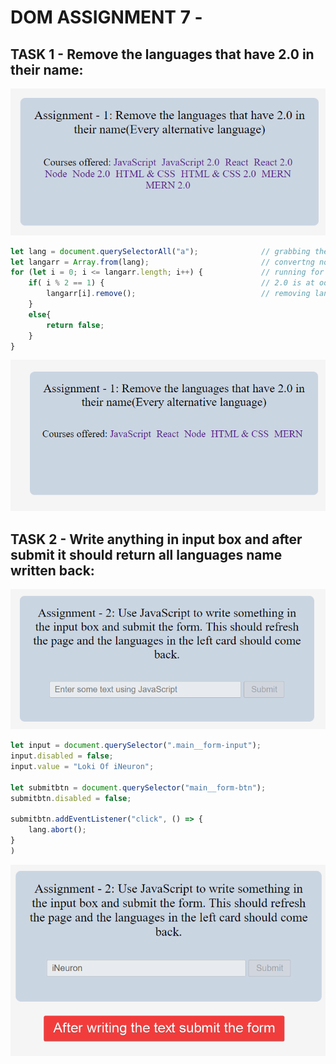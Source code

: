 # DOM ASSIGNMENT 7 -

## TASK 1 - Remove the languages that have 2.0 in their name:

![Question 1](./DOM%20P7/ass7.1-before.png)

```javaScript
let lang = document.querySelectorAll("a");              // grabbing the all anchor tags
let langarr = Array.from(lang);                         // convertng nodelist to array form
for (let i = 0; i <= langarr.length; i++) {             // running for loop to go through each element
    if( i % 2 == 1) {                                   // 2.0 is at odd indexes, that's why giving this condition        
        langarr[i].remove();                            // removing languages that contain 2.0 in their names
    }
    else{
        return false;
    }
}
```

![Output of task 1](./DOM%20P7/ass7.1-after.png)


## TASK 2 - Write anything in input box and after submit it should return all languages name written back:

![Question 2](./DOM%20P7/ass7.2-before.png)

```javaScript
let input = document.querySelector(".main__form-input");
input.disabled = false;
input.value = "Loki Of iNeuron";

let submitbtn = document.querySelector("main__form-btn");
submitbtn.disabled = false;

submitbtn.addEventListener("click", () => {
    lang.abort();   
}
)
```

![Output of Task 2](./DOM%20P7/ass7.2-after.png)